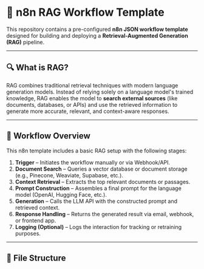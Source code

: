 # 🧠 n8n RAG Workflow Template

This repository contains a pre-configured **n8n JSON workflow template** designed for building and deploying a **Retrieval-Augmented Generation (RAG)** pipeline.

---

## 🔍 What is RAG?

RAG combines traditional retrieval techniques with modern language generation models. Instead of relying solely on a language model's trained knowledge, RAG enables the model to **search external sources** (like documents, databases, or APIs) and use the retrieved information to generate more accurate, relevant, and context-aware responses.

---

## 🧰 Workflow Overview

This n8n template includes a basic RAG setup with the following stages:

1. **Trigger** – Initiates the workflow manually or via Webhook/API.
2. **Document Search** – Queries a vector database or document storage (e.g., Pinecone, Weaviate, Supabase, etc.).
3. **Context Retrieval** – Extracts the top relevant documents or passages.
4. **Prompt Construction** – Assembles a final prompt for the language model (OpenAI, Hugging Face, etc.).
5. **Generation** – Calls the LLM API with the constructed prompt and retrieved context.
6. **Response Handling** – Returns the generated result via email, webhook, or frontend app.
7. **Logging (Optional)** – Logs the interaction for tracking or retraining purposes.

---

## 📂 File Structure

